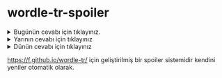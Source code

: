 # wordle-tr-spoiler

<details>
  <summary>Bugünün cevabı için tıklayınız.</summary>
  <br>
    <b> bilgi </b>
</details>

<details>
  <summary>Yarının cevabı için tıklayınız</summary>
  <br>
   <b> türkü </b>
</details>

<details>
  <summary>Dünün cevabı için tıklayınız </summary>
  <br>
  <b> yılan </b>
</details>

https://f.github.io/wordle-tr/ için geliştirilmiş bir spoiler sistemidir kendini yeniler otomatik olarak.

